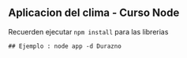 ## Aplicacion del clima - Curso Node

Recuerden ejecutar ```npm install``` para las librerias 

```
## Ejemplo : node app -d Durazno
```